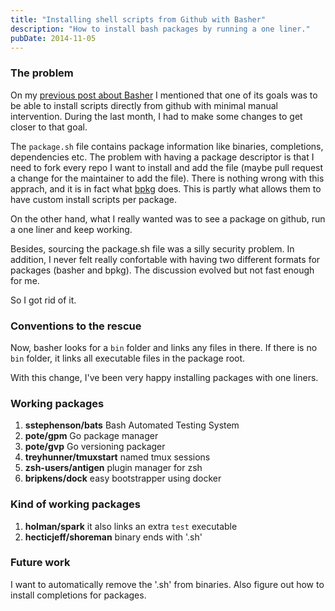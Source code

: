 ```yaml
---
title: "Installing shell scripts from Github with Basher"
description: "How to install bash packages by running a one liner."
pubDate: 2014-11-05
---
```


### The problem

On my [previous post about Basher](/2014-08-20-basher-a-package-manager-for-shell-scripts/) I mentioned that one of its goals was to be able to install scripts directly from github with minimal manual intervention. During the last month, I had to make some changes to get closer to that goal.

The `package.sh` file contains package information like binaries, completions, dependencies etc. The problem with having a package descriptor is that I need to fork every repo I want to install and add the file (maybe pull request a change for the maintainer to add the file). There is nothing wrong with this apprach, and it is in fact what [bpkg](https://github.com/bpkg/bpkg) does. This is partly what allows them to have custom install scripts per package.

On the other hand, what I really wanted was to see a package on github, run a one liner and keep working.

Besides, sourcing the package.sh file was a silly security problem. In addition, I never felt really confortable with having two different formats for packages (basher and bpkg). The discussion evolved but not fast enough for me.

So I got rid of it.

### Conventions to the rescue

Now, basher looks for a `bin` folder and links any files in there. If there is no `bin` folder, it links all executable files in the package root.

With this change, I've been very happy installing packages with one liners.

### Working packages

1. **sstephenson/bats** Bash Automated Testing System
2. **pote/gpm** Go package manager
3. **pote/gvp** Go versioning packager
4. **treyhunner/tmuxstart** named tmux sessions
5. **zsh-users/antigen** plugin manager for zsh
6. **bripkens/dock** easy bootstrapper using docker

### Kind of working packages

1. **holman/spark** it also links an extra `test` executable
2. **hecticjeff/shoreman** binary ends with '.sh'

### Future work

I want to automatically remove the '.sh' from binaries. Also figure out how to install completions for packages.